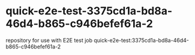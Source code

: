 # quick-e2e-test-3375cd1a-bd8a-46d4-b865-c946befef61a-2
repository for use with E2E test job quick-e2e-test:3375cd1a-bd8a-46d4-b865-c946befef61a-2
